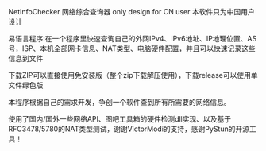 NetInfoChecker 网络综合查询器 only design for CN user 本软件只为中国用户设计

易语言程序:在一个程序里快速查询自己的外网IPv4、IPv6地址、IP地理位置、AS号，ISP、本机全部网卡信息、NAT类型、电脑硬件配置，并且可以快速记录这些信息到文件

下载ZIP可以直接使用免安装版（整个zip下载解压使用），下载release可以使用单文件绿色版

本程序根据自己的需求开发，争创一个软件查到所有所需要的网络信息。

使用了国内/国外一些网络API、图吧工具箱的硬件检测dll实现、以及基于RFC3478/5780的NAT类型测试，谢谢VictorModi的支持，感谢PyStun的开源工具！

